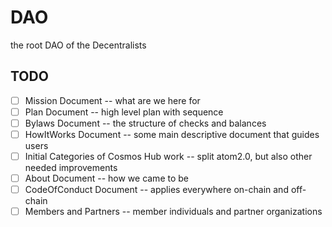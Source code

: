 # DAO

the root DAO of the Decentralists

## TODO

- [ ] Mission Document -- what are we here for
- [ ] Plan Document -- high level plan with sequence
- [ ] Bylaws Document -- the structure of checks and balances
- [ ] HowItWorks Document -- some main descriptive document that guides users
- [ ] Initial Categories of Cosmos Hub work -- split atom2.0, but also other needed improvements
- [ ] About Document -- how we came to be
- [ ] CodeOfConduct Document -- applies everywhere on-chain and off-chain
- [ ] Members and Partners -- member individuals and partner organizations
